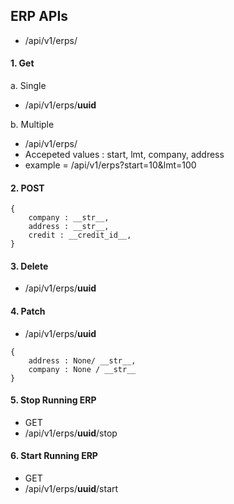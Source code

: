 ## ERP APIs
- /api/v1/erps/

#### 1. Get
a. Single
- /api/v1/erps/__uuid__

b. Multiple
- /api/v1/erps/
- Accepeted values : start, lmt, company, address
- example = /api/v1/erps?start=10&lmt=100

#### 2. POST
```
{
    company : __str__,
    address : __str__,
    credit : __credit_id__,
}
```

#### 3. Delete
- /api/v1/erps/__uuid__

#### 4. Patch
- /api/v1/erps/__uuid__
```
{
    address : None/ __str__,
    company : None / __str__
}
```

#### 5. Stop Running ERP 
- GET
- /api/v1/erps/__uuid__/stop

#### 6. Start Running ERP 
- GET
- /api/v1/erps/__uuid__/start

